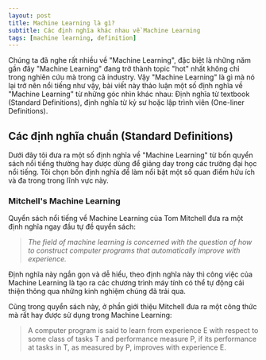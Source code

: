 ```yaml
---
layout: post
title: Machine Learning là gì?
subtitle: Các định nghĩa khác nhau về Machine Learning
tags: [machine learning, definition]
---
```


Chúng ta đã nghe rất nhiều về "Machine Learning", đặc biệt là những năm gần đây "Machine Learning" đang trở thành topic "hot" nhất không chỉ trong nghiên cứu mà trong cả industry. Vậy "Machine Learning" là gì mà nó lại trở nên nổi tiếng như vậy, bài viết này thảo luận một số định nghĩa về "Machine Learning" từ những góc nhìn khác nhau: Định nghĩa từ textbook (Standard Definitions), định nghĩa từ kỷ sư hoặc lập trình viên (One-liner Definitions).

## Các định nghĩa chuẩn (Standard Definitions)

Dưới đây tôi đưa ra một số định nghĩa về "Machine Learning" từ bốn quyển sách nổi tiếng thường hay được dùng để giảng day trong các trường đại học nổi tiếng. Tôi chọn bốn định nghĩa để làm nổi bật một số quan điểm hửu ích và đa trong trong lĩnh vực này.

### Mitchell's Machine Learning

Quyển sách nổi tiếng về Machine Learning của Tom Mitchell đưa ra một định nghĩa ngay đầu tự đề quyển sách:

> *The field of machine learning is concerned with the question of how to construct computer programs that automatically improve with experience.*

Định nghĩa này ngắn gọn và dễ hiểu, theo định nghĩa này thì công việc của Machine Learning là tạo ra các chương trình máy tính có thể tự động cải thiện thông qua những kinh nghiệm chúng đã trải qua.

Cũng trong quyển sách này, ở phần giới thiệu Mitchell đưa ra một công thức mà rất hay được sử dụng trong Machine Learning:

> A computer program is said to learn from experience E with respect to some class of tasks T and performance measure P, if its performance at tasks in T, as measured by P, improves with experience E.





